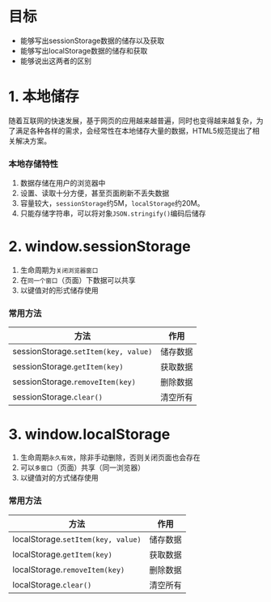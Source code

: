 # 目标

* 能够写出sessionStorage数据的储存以及获取
* 能够写出localStorage数据的储存和获取
* 能够说出这两者的区别

# 1. 本地储存

随着互联网的快速发展，基于网页的应用越来越普遍，同时也变得越来越复杂，为了满足各种各样的需求，会经常性在本地储存大量的数据，HTML5规范提出了相关解决方案。

### 本地存储特性

1. 数据存储在用户的浏览器中
2. 设置、读取十分方便，甚至页面刷新不丢失数据
3. 容量较大，`sessionStorage`约5M，`localStorage`约20M。
4. 只能存储字符串，可以将对象`JSON.stringify()`编码后储存

# 2. window.sessionStorage

1. 生命周期为`关闭浏览器窗口`
2. 在`同一个窗口`（页面）下数据可以共享
3. 以键值对的形式储存使用

### 常用方法

| 方法                                 | 作用     |
| ------------------------------------ | -------- |
| sessionStorage.`setItem(key, value)` | 储存数据 |
| sessionStorage.`getItem(key)`        | 获取数据 |
| sessionStorage.`removeItem(key)`     | 删除数据 |
| sessionStorage.`clear()`             | 清空所有 |

# 3. window.localStorage

1. 生命周期`永久有效`，除非手动删除，否则关闭页面也会存在
2. 可以`多窗口`（页面）共享（同一浏览器）
3. 以键值对的方式储存使用

### 常用方法

| 方法                               | 作用     |
| ---------------------------------- | -------- |
| localStorage.`setItem(key, value)` | 储存数据 |
| localStorage.`getItem(key)`        | 获取数据 |
| localStorage.`removeItem(key)`     | 删除数据 |
| localStorage.`clear()`             | 清空所有 |